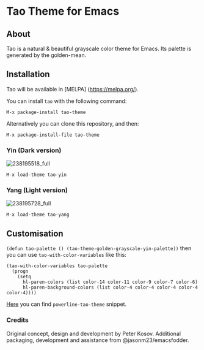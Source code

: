 # Tao Theme for Emacs

## About

Tao is a natural & beautiful grayscale color theme for Emacs. Its palette is generated by the golden-mean.

## Installation

Tao will be available in [MELPA] (https://melpa.org/).

You can install `tao` with the following command:

`M-x package-install tao-theme`

Alternatively you can clone this repository, and then:

`M-x package-install-file tao-theme`

### Yin (Dark version)

![238195518_full](https://cloud.githubusercontent.com/assets/977130/9500092/3134df24-4c2c-11e5-9646-9646a042b679.png)

`M-x load-theme tao-yin`

### Yang (Light version)

![238195728_full](https://cloud.githubusercontent.com/assets/977130/9500093/3137dbfc-4c2c-11e5-87b4-27603fa676d2.png)

`M-x load-theme tao-yang`

## Customisation

`(defun tao-palette () (tao-theme-golden-grayscale-yin-palette))` then you can use `tao-with-color-variables` like this:

```
(tao-with-color-variables tao-palette 
  (progn
    (setq 
      hl-paren-colors (list color-14 color-11 color-9 color-7 color-6)
      hl-paren-background-colors (list color-4 color-4 color-4 color-4 color-4))))

```

[Here](https://github.com/11111000000/emacs-d) you can find `powerline-tao-theme` snippet.

### Credits

Original concept, design and development by Peter Kosov.  Additional
packaging, development and assistance from @jasonm23/emacsfodder.
